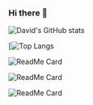### Hi there 👋

![David's GitHub stats](https://github-readme-stats.vercel.app/api?username=munoztd0&show_icons=true&theme=radical)


[![Top Langs](https://github-readme-stats.vercel.app/api/top-langs/?username=munoztd0&hide=javascript,html)



![ReadMe Card](https://github-readme-stats.vercel.app/api/pin/?username=munoztd0&repo=DbVieweR&theme=dracula)

![ReadMe Card](https://github-readme-stats.vercel.app/api/pin/?username=CCS-Lab&repo=hBayesDM&theme=dracula)

![ReadMe Card](https://github-readme-stats.vercel.app/api/pin/?username=munoztd0&repo=shiny-usage-monitor&theme=dracula)
<!--
**munoztd0/munoztd0** is a ✨ _special_ ✨ repository because its `README.md` (this file) appears on your GitHub profile.

Here are some ideas to get you started:

- 🔭 I’m currently working on ...
- 🌱 I’m currently learning ...
- 👯 I’m looking to collaborate on ...
- 🤔 I’m looking for help with ...
- 💬 Ask me about ...
- 📫 How to reach me: ...
- 😄 Pronouns: ...
- ⚡ Fun fact: ...
-->

